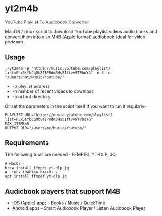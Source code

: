 # yt2m4b
YouTube Playlist To Audiobook Converter

MacOS / Linux script to download YouTube playlist videos audio tracks and convert them into a an M4B (Apple format) audiobook. Ideal for video podcasts.

## Usage

```
./yt2m4b -p "https://music.youtube.com/playlist?list=PLx0sYbCqOb8TBPRdmBHs5Iftvv9TPboYG" -n 3 -o "/Users/nat/Music/Youtube/"
```

* -p playlist address
* -n number of recent videos to download
* -o output directory

Or set the parameters in the script itself if you want to run it regularly-
```
PLAYLIST_URL="https://music.youtube.com/playlist?list=PLx0sYbCqOb8TBPRdmBHs5Iftvv9TPboYG"
MAX_ITEMS=5
OUTPUT_DIR="/Users/me/Music/Youtube/"
```

## Requirements

The following tools are needed - FFMPEG, YT-DLP, JQ

```
# MacOs -
brew install ffmpeg yt-dlp jq
# Linux (Debian based) -
apt install ffmpef yt-dlp jq
```

## Audiobook players that support M4B

* iOS (Apple) apps - Books / Music / QuickTime
* Android apps - Smart Audiobook Player / Listen Audiobook Player
